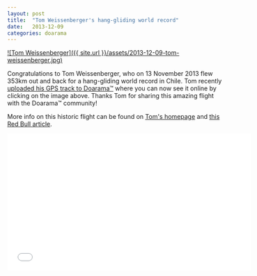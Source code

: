 ```yaml
---
layout: post
title:  "Tom Weissenberger's hang-gliding world record"
date:   2013-12-09
categories: doarama
---
```


[![Tom Weissenberger]({{ site.url }}/assets/2013-12-09-tom-weissenberger.jpg)](http://www.doarama.com/view/2860)

Congratulations to Tom Weissenberger, who on 13 November 2013 flew 353km out and back for a hang-gliding world record in Chile.
Tom recently [uploaded his GPS track to Doarama&trade;](http://www.doarama.com/view/2860) where you can now see it online by
clicking on the image above.  Thanks Tom for sharing this amazing flight with the Doarama&trade; community!

More info on this historic flight can be found on [Tom's homepage](http://www.wings-on-tour.com/) and 
[this Red Bull article](http://www.redbull.com/au/en/adventure/stories/1331620262876/a-new-hang-gliding-world-record-in-chile).

<iframe width="560" height="315" src="//www.youtube.com/embed/t2Car84FG-c" frameborder="0" allowfullscreen></iframe>